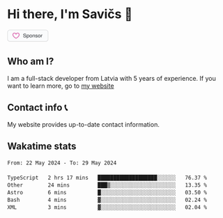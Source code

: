 # Hi there, I'm Savičs 👋

<a href="https://github.com/sponsors/Exerra" title="Sponsor Exerra"><img src="/assets/sponsor.svg?sanitize=true" width="94" height="28" aria-hidden="true"></a>
    
## Who am I?
I am a full-stack developer from Latvia with 5 years of experience. If you want to learn more, go to [my website](https://exerra.xyz)

## Contact info 📞
My website provides up-to-date contact information.

## Wakatime stats

<!--
<a href="https://status.exerra.xyz" id="freshstatus-badge-root"
  data-banner-style="compact">
  <img src="https://public-api.freshstatus.io/v1/public/badge.svg/?badge=0b9b52df-6e1d-4d16-b836-5595b35bcef8" />
    </a>
-->

<!--START_SECTION:waka-->

```txt
From: 22 May 2024 - To: 29 May 2024

TypeScript   2 hrs 17 mins   ███████████████████░░░░░░   76.37 %
Other        24 mins         ███▒░░░░░░░░░░░░░░░░░░░░░   13.35 %
Astro        6 mins          █░░░░░░░░░░░░░░░░░░░░░░░░   03.50 %
Bash         4 mins          ▓░░░░░░░░░░░░░░░░░░░░░░░░   02.24 %
XML          3 mins          ▓░░░░░░░░░░░░░░░░░░░░░░░░   02.04 %
```

<!--END_SECTION:waka-->
    
<!--
![Exerra's Github profile statistics](https://github.stats.exerra.xyz/api?username=Exerra&show_icons=true&theme=buefy&include_all_commits=true&count_private=true)
![Exerra's language statistics](https://github.stats.exerra.xyz/api/top-langs/?username=Exerra&layout=compact)
-->
